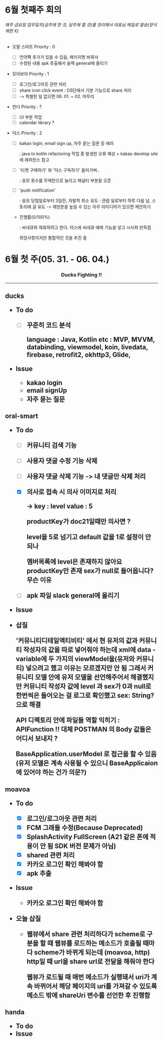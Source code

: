 <h1>6월 첫째주 회의

###### 매주 금요일 업무일지(금주에 한 것, 담주에 할 것)를 정리해서 대표님 메일로 발송(양식 제한 X)

- 오랄 스마트 Priority : 0
  - [ ] 언어팩 추가가 있을 수 있음. 패키지명 바꿔서
  - [ ] 수정된 내용 apk 추출해서 슬랙 general에 올리기

- 모아보아 Priority : 1

  - [ ] 로그인/로그아웃 관련 처리
  - [ ] share icon click event : OS단에서 기본 기능으로 share 처리
  - [ ] -> 특별한 일 없으면 06. 01. ~ 02. 마무리

- 한다 Priority : ?

  - [ ] UI 부분 작업
  - [ ] calendar library ?

- 덕스 Priority : 2

  - [ ] kakao login, email sign up, 자주 묻는 질문 등 에러

    : java to kotlin refactoring 작업 중 발생한 오류 예상 + kakao develop site에 레퍼런스 참고

  - [ ] '티켓 구매하기' 와 '덕스 구독하기' 들어가며..

    : 응모 횟수를 무제한으로 늘리고 패널티 부분을 오픈

  - [ ] 'push notification'

    : 응모 당첨일로부터 3일전, 자발적 취소 유도
    : 관람 일로부터 하루 다음 날, 스토리에 글 유도
    -> 재방문을 높일 수 있는 아무 아이디어가 있으면 제안하기

  - 진행률(0/100%)

    : 씨네큐와 제휴하려고 한다. 덕스에 씨네큐 예매 기능을 넣고 시사회 반독점

    희망사항이지만 통합적인 것을 추진 중





<h1> 6월 첫 주(05. 31. - 06. 04.)

<h3><center>Ducks Fighting !!</center>



<hr>



<h2>ducks

- To do

  - [ ] 꾸준히 코드 분석

    language : Java, Kotlin
    etc : MVP, MVVM, databinding, viewmodel, koin, livedata, firebase, retrofit2, okhttp3, Glide, 

- Issue

  - kakao login
  - email signUp
  - 자주 묻는 질문

<h2>oral-smart

- To do

  - [ ] 커뮤니티 검색 기능

  - [ ] 사용자 댓글 수정 기능 삭제

  - [ ] 사용자 댓글 삭제 기능 -> 내 댓글만 삭제 처리

    

  - [x] 의사로 접속 시 의사 이미지로 처리

    -> key : level value : 5

    productKey가 doc21일때만 의사면 ? 

    level을 5로 넘기고 default 값을 1로 설정이 안 되나

    멤버목록에 level은 존재하지 않아요 productKey만 존재 sex가 null로 들어옵니다? 무슨 이유

  - [ ] apk 파일 slack general에 올리기

- Issue

- 삽질

  '커뮤니티디테일액티비티' 에서 현 유저의 값과 커뮤니티 작성자의 값을 따로 넣어줘야 하는데 xml에 data - variable에 두 가지의 viewModel을(유저와 커뮤니티) 넣으려고 했고 이유는 모르겠지만 안 됨
  그래서 커뮤니티 모델 안에 유저 모델을 선언해주어서 해결했지만 커뮤니티 작성자 값에 level 과 sex가 0과 null로 한번씩은 들어오는 걸 로그로 확인했고 sex: String? 으로 해결

  API 디렉토리 안에 파일들 역할 익히기
  	: APIFunction !! 대체 POSTMAN 의 Body 값들은 어디서 보내지 ?

  BaseApplication.userModel 로 접근을 할 수 있음(유저 모델은 계속 사용될 수 있으니 BaseApplicaion에 있어야 하는 건가 의문?)

<h2>moavoa

- To do

  - [x] 로그인/로그아웃 관련 처리
  - [x] FCM 그래들 수정(Because Deprecated)
  - [x] SplashActivity FullScreen (A21 같은 폰에 적용이 안 됨 SDK 버전 문제가 아님)
  - [x] shared 관련 처리
  - [x] 카카오 로그인 확인 해봐야 함
  - [x] apk 추출

- Issue

  - 카카오 로그인 확인 해봐야 함

- 오늘 삽질

  - 웹뷰에서 share 관련 처리하다가 scheme로 구분을 할 때 웹뷰를 로드하는 메소드가 호출될 때마다 scheme가 바뀌게 되는데 (moavoa, http) http일 때 url을 share url로 전달을 해줘야 한다

    웹뷰가 로드될 때 매번 메소드가 실행돼서 uri가 계속 바뀌어서 해당 페이지의 uri를 가져갈 수 있도록 메소드 밖에 shareUri 변수를 선언한 후 진행함

<h2>handa

- To do
- Issue